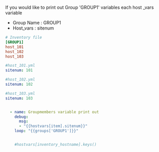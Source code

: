 If you would like to print out Group 'GROUP1' variables each host _vars   variable 

- Group Name : GROUP1
- Host_vars : sitenum  
```ini
# Inventory file 
[GROUP1]
host_101
host_102
host_103
```

```yml 
#host_101.yml 
sitenum: 101

#host_102.yml 
sitenum: 102

#host_103.yml 
sitenum: 103

```

```yml 

  - name: Groupmembers variable print out 
    debug: 
      msg:   
      - "{{hostvars[item].sitenum}}" 
    loop: "{{groups['GROUP1']}}" 


    #hostvars[inventory_hostname].keys()
```
  